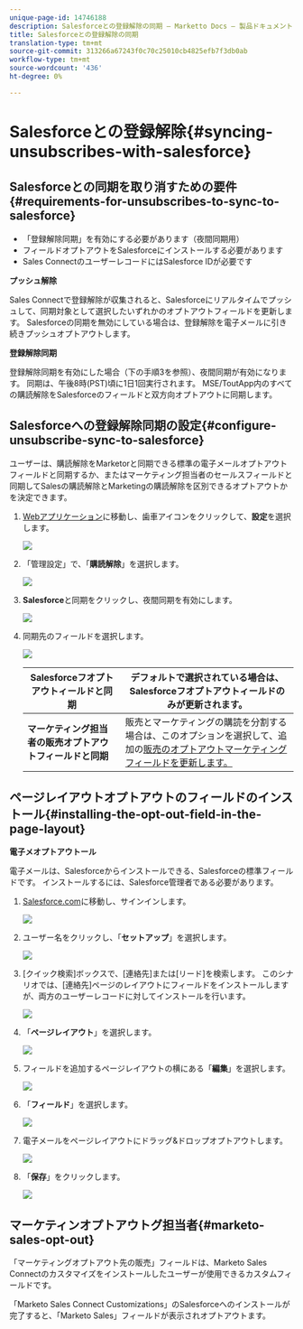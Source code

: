 ```yaml
---
unique-page-id: 14746188
description: Salesforceとの登録解除の同期 — Marketto Docs — 製品ドキュメント
title: Salesforceとの登録解除の同期
translation-type: tm+mt
source-git-commit: 313266a67243f0c70c25010cb4825efb7f3db0ab
workflow-type: tm+mt
source-wordcount: '436'
ht-degree: 0%

---
```



# Salesforceとの登録解除{#syncing-unsubscribes-with-salesforce}

## Salesforceとの同期を取り消すための要件{#requirements-for-unsubscribes-to-sync-to-salesforce}

* 「登録解除同期」を有効にする必要があります（夜間同期用）
* フィールドオプトアウトをSalesforceにインストールする必要があります
* Sales ConnectのユーザーレコードにはSalesforce IDが必要です

**プッシュ解除**

Sales Connectで登録解除が収集されると、Salesforceにリアルタイムでプッシュして、同期対象として選択したいずれかのオプトアウトフィールドを更新します。 Salesforceの同期を無効にしている場合は、登録解除を電子メールに引き続きプッシュオプトアウトします。

**登録解除同期**

登録解除同期を有効にした場合（下の手順3を参照）、夜間同期が有効になります。 同期は、午後8時(PST)頃に1日1回実行されます。 MSE/ToutApp内のすべての購読解除をSalesforceのフィールドと双方向オプトアウトに同期します。

## Salesforceへの登録解除同期の設定{#configure-unsubscribe-sync-to-salesforce}

ユーザーは、購読解除をMarketorと同期できる標準の電子メールオプトアウトフィールドと同期するか、またはマーケティング担当者のセールスフィールドと同期してSalesの購読解除とMarketingの購読解除を区別できるオプトアウトかを決定できます。

1. [Webアプリケーション](http://toutapp.com/login)に移動し、歯車アイコンをクリックして、**設定**&#x200B;を選択します。

   ![](assets/one-1.png)

1. 「管理設定」で、「**購読解除**」を選択します。

   ![](assets/two-2.png)

1. **Salesforce**&#x200B;と同期をクリックし、夜間同期を有効にします。

   ![](assets/three-2.png)

1. 同期先のフィールドを選択します。

   ![](assets/4.png)

   | **Salesforceフオプトアウトィールドと同期** | デフォルトで選択されている場合は、Salesforceフオプトアウトィールドのみが更新されます。 |
   |---|---|
   | **マーケティング担当者の販売オプトアウトフィールドと同期** | 販売とマーケティングの購読を分割する場合は、このオプションを選択して、追加の[販売のオプトアウトマーケティングフィールドを更新します。](#msoo) |

## ページレイアウトオプトアウトのフィールドのインストール{#installing-the-opt-out-field-in-the-page-layout}

**電子メオプトアウトール**

電子メールは、Salesforceからインストールできる、Salesforceの標準フィールドです。 インストールするには、Salesforce管理者である必要があります。

1. [Salesforce.com](http://Salesforce.com)に移動し、サインインします。

   ![](assets/five-1.png)

1. ユーザー名をクリックし、「**セットアップ**」を選択します。

   ![](assets/six-1.png)

1. [クイック検索]ボックスで、[連絡先]または[リード]を検索します。 このシナリオでは、[連絡先]ページのレイアウトにフィールドをインストールしますが、両方のユーザーレコードに対してインストールを行います。

   ![](assets/seven-1.png)

1. 「**ページレイアウト**」を選択します。

   ![](assets/eight-1.png)

1. フィールドを追加するページレイアウトの横にある「**編集**」を選択します。

   ![](assets/nine.png)

1. 「**フィールド**」を選択します。

   ![](assets/ten.png)

1. 電子メールをページレイアウトにドラッグ&amp;ドロップオプトアウトします。

   ![](assets/11.png)

1. 「**保存**」をクリックします。

   ![](assets/twelve.png)

## マーケティンオプトアウトグ担当者{#marketo-sales-opt-out}

「マーケティングオプトアウト先の販売」フィールドは、Marketo Sales Connectのカスタマイズをインストールしたユーザーが使用できるカスタムフィールドです。

「Marketo Sales Connect Customizations」のSalesforceへのインストールが完了すると、「Marketo Sales」フィールドが表示されオプトアウトます。
